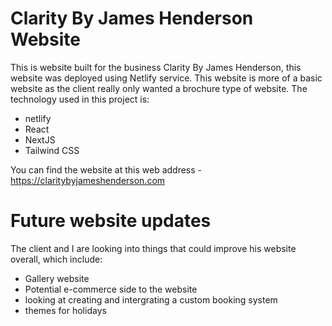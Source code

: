 # Clarity By James Henderson Website
This is website built for the business Clarity By James Henderson, this website was deployed using Netlify service. This website is more of a basic website as the client really only wanted a brochure type of website. The technology used in this project is:
- netlify
- React
- NextJS
- Tailwind CSS

You can find the website at this web address - https://claritybyjameshenderson.com

# Future website updates
The client and I are looking into things that could improve his website overall, which include:
- Gallery website
- Potential e-commerce side to the website
- looking at creating and intergrating a custom booking system
- themes for holidays
